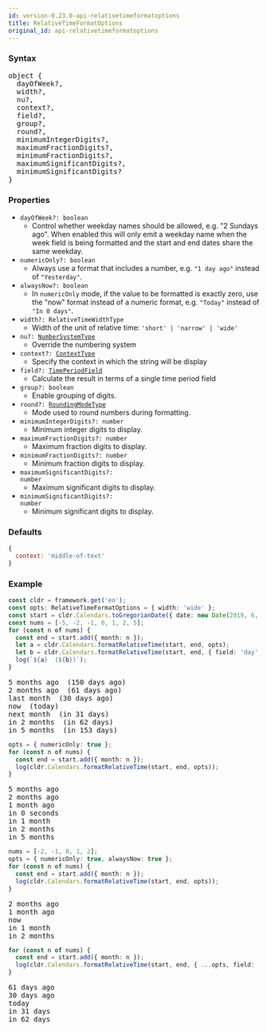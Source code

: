 ```yaml
---
id: version-0.23.0-api-relativetimeformatoptions
title: RelativeTimeFormatOptions
original_id: api-relativetimeformatoptions
---
```


### Syntax

<pre class="syntax">
object {
  dayOfWeek?,
  width?,
  nu?,
  context?,
  field?,
  group?,
  round?,
  minimumIntegerDigits?,
  maximumFractionDigits?,
  minimumFractionDigits?,
  maximumSignificantDigits?,
  minimumSignificantDigits?
}
</pre>

### Properties
  - <code class="def">dayOfWeek?: <span>boolean</span></code>
    - Control whether weekday names should be allowed, e.g. "2 Sundays ago". When enabled this will only emit a weekday name when the week field is being formatted and the start and end dates share the same weekday.
  - <code class="def">numericOnly?: <span>boolean</span></code>
    - Always use a format that includes a number, e.g. `"1 day ago"` instead of `"Yesterday"`.
  - <code class="def">alwaysNow?: <span>boolean</span></code>
    - In `numericOnly` mode, if the value to be formatted is exactly zero, use the "now" format instead of a numeric format, e.g. `"Today"` instead of `"In 0 days"`.
  - <code class="def">width?: <span>RelativeTimeWidthType</span></code>
    - Width of the unit of relative time: `'short' | 'narrow' | 'wide'`
  - <code class="def">nu?: <span>[NumberSystemType](api-numbersystemtype.html)</span></code>
    - Override the numbering system
  - <code class="def">context?: <span>[ContextType](api-contexttype.html)</span></code>
    - Specify the context in which the string will be display
  - <code class="def">field?: <span>[TimePeriodField](api-timeperiodfield)</span></code>
    - Calculate the result in terms of a single time period field
  - <code class="def">group?: <span>boolean</span></code>
    - Enable grouping of digits.
  - <code class="def">round?: <span>[RoundingModeType](api-roundingmodetype.html)</span></code>
    - Mode used to round numbers during formatting.
  - <code class="def">minimumIntegerDigits?: <span>number</span></code>
    - Minimum integer digits to display.
  - <code class="def">maximumFractionDigits?: <span>number</span></code>
    - Maximum fraction digits to display.
  - <code class="def">minimumFractionDigits?: <span>number</span></code>
    - Minimum fraction digits to display.
  - <code class="def">maximumSignificantDigits?: <span>number</span></code>
    - Maximum significant digits to display.
  - <code class="def">minimumSignificantDigits?: <span>number</span></code>
    - Minimum significant digits to display.


### Defaults

```javascript
{
  context: 'middle-of-text'
}
```

### Example

```typescript
const cldr = framework.get('en');
const opts: RelativeTimeFormatOptions = { width: 'wide' };
const start = cldr.Calendars.toGregorianDate({ date: new Date(2019, 6, 11) });
const nums = [-5, -2, -1, 0, 1, 2, 5];
for (const n of nums) {
  const end = start.add({ month: n });
  let a = cldr.Calendars.formatRelativeTime(start, end, opts);
  let b = cldr.Calendars.formatRelativeTime(start, end, { field: 'day', ...opts });
  log(`${a}  (${b})`);
}
```
<pre class="output">
5 months ago  (150 days ago)
2 months ago  (61 days ago)
last month  (30 days ago)
now  (today)
next month  (in 31 days)
in 2 months  (in 62 days)
in 5 months  (in 153 days)
</pre>

```typescript
opts = { numericOnly: true };
for (const n of nums) {
  const end = start.add({ month: n });
  log(cldr.Calendars.formatRelativeTime(start, end, opts));
}
```
<pre class="output">
5 months ago
2 months ago
1 month ago
in 0 seconds
in 1 month
in 2 months
in 5 months
</pre>

```typescript
nums = [-2, -1, 0, 1, 2];
opts = { numericOnly: true, alwaysNow: true };
for (const n of nums) {
  const end = start.add({ month: n });
  log(cldr.Calendars.formatRelativeTime(start, end, opts));
}
```
<pre class="output">
2 months ago
1 month ago
now
in 1 month
in 2 months
</pre>

```typescript
for (const n of nums) {
  const end = start.add({ month: n });
  log(cldr.Calendars.formatRelativeTime(start, end, { ...opts, field: 'day' }));
}
```
<pre class="output">
61 days ago
30 days ago
today
in 31 days
in 62 days
</pre>